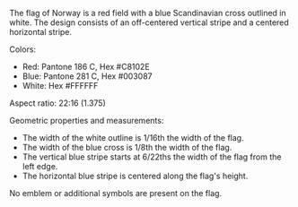 The flag of Norway is a red field with a blue Scandinavian cross outlined in white. The design consists of an off-centered vertical stripe and a centered horizontal stripe.

Colors:
- Red: Pantone 186 C, Hex #C8102E
- Blue: Pantone 281 C, Hex #003087
- White: Hex #FFFFFF

Aspect ratio: 22:16 (1.375)

Geometric properties and measurements:
- The width of the white outline is 1/16th the width of the flag.
- The width of the blue cross is 1/8th the width of the flag.
- The vertical blue stripe starts at 6/22ths the width of the flag from the left edge.
- The horizontal blue stripe is centered along the flag's height.

No emblem or additional symbols are present on the flag.
